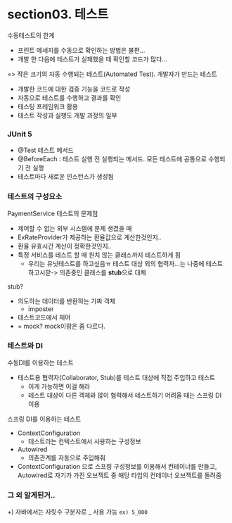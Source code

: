# section03. 테스트
수동테스트의 한계
* 프린트 메세지를 수동으로 확인하는 방법은 불편...
* 개발 한 다음에 테스트가 실패했을 때 확인할 코드가 많다...

=> 작은 크기의 자동 수행되는 테스트(Automated Test). 개발자가 만드는 테스트
* 개발한 코드에 대한 검증 기능을 코드로 작성
* 자동으로 테스트를 수행하고 결과를 확인
* 테스팅 프레임워크 활용
* 테스트 작성과 실행도 개발 과정의 일부

### JUnit 5
* @Test 테스트 메서드
* @BeforeEach : 테스트 실행 전 실행되는 메서드. 모든 테스트에 공통으로 수행되기 전 실행
* 테스트마다 새로운 인스턴스가 생성됨

### 테스트의 구성요소
PaymentService 테스트의 문제점
* 제어할 수 없는 외부 시스템에 문제 생겼을 때
* ExRateProvider가 제공하는 환율값으로 계산한것인지..
* 환율 유효시간 계산이 정확한것인지..
* 특정 서비스를 테스트 할 때 원치 않는 클래스까지 테스트하게 됨
  * 우리는 유닛테스트를 하고싶음ㅠ 테스트 대상 외의 협력자...는 나중에 테스트 하고시팓-> 의존중인 클래스를 **stub**으로 대체

stub?
* 의도하는 데이터를 반환하는 가짜 객체
  * imposter
* 테스트코드에서 제어
* = mock? mock이랑은 좀 다르다.

### 테스트와 DI
수동DI를 이용하는 테스트
* 테스트용 협력자(Collaborator, Stub)를 테스트 대상에 직접 주입하고 테스트
  * 이게 가능하면 이걸 해라
  * 테스트 대상이 다른 객체와 많이 협력해서 테스트하기 어려울 때는 스프링 DI 이용

스프링 DI를 이용하는 테스트
* ContextConfiguration
  * 테스트라는 컨텍스트에서 사용하는 구성정보
* Autowired
  * 의존관계를 자동으로 주입해줘
* ContextConfiguration 으로 스프링 구성정보를 이용해서 컨테이너를 만들고, Autowired로 자기가 가진 오브젝트 중 해당 타입의 컨테이너 오브젝트를 돌려줌

### 그 외 알게된거..
+) 자바에서는 자릿수 구분자로 _ 사용 가능 `ex) 5_000`
